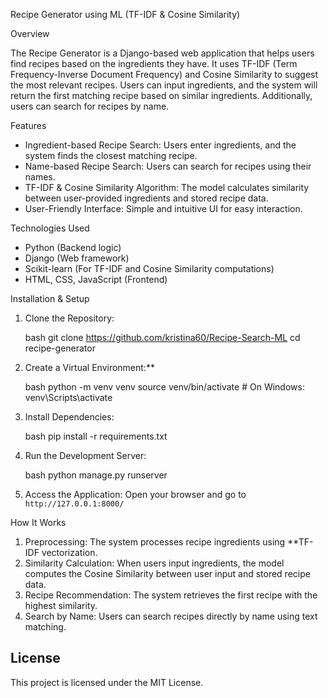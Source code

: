 Recipe Generator using ML (TF-IDF & Cosine Similarity)

Overview

The Recipe Generator is a Django-based web application that helps users find recipes based on the ingredients they have. It uses TF-IDF (Term Frequency-Inverse Document Frequency) and Cosine Similarity to suggest the most relevant recipes. Users can input ingredients, and the system will return the first matching recipe based on similar ingredients. Additionally, users can search for recipes by name.

Features

- Ingredient-based Recipe Search: Users enter ingredients, and the system finds the closest matching recipe.
- Name-based Recipe Search: Users can search for recipes using their names.
- TF-IDF & Cosine Similarity Algorithm: The model calculates similarity between user-provided ingredients and stored recipe data.
- User-Friendly Interface: Simple and intuitive UI for easy interaction.

Technologies Used

- Python (Backend logic)
- Django (Web framework)
- Scikit-learn (For TF-IDF and Cosine Similarity computations)
- HTML, CSS, JavaScript (Frontend)

Installation & Setup

1. Clone the Repository:

   bash
   git clone https://github.com/kristina60/Recipe-Search-ML
   cd recipe-generator
   

2. Create a Virtual Environment:**

   bash
   python -m venv venv
   source venv/bin/activate  # On Windows: venv\Scripts\activate
   

3. Install Dependencies:

   bash
   pip install -r requirements.txt
   

4. Run the Development Server:

   bash
   python manage.py runserver
   

5. Access the Application:
   Open your browser and go to `http://127.0.0.1:8000/`

 How It Works

1. Preprocessing: The system processes recipe ingredients using **TF-IDF vectorization.
2. Similarity Calculation: When users input ingredients, the model computes the Cosine Similarity between user input and stored recipe data.
3. Recipe Recommendation: The system retrieves the first recipe with the highest similarity.
4. Search by Name: Users can search recipes directly by name using text matching.


## License

This project is licensed under the MIT License.

